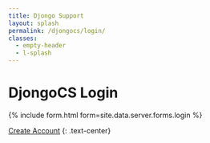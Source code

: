 ```yaml
---
title: Djongo Support
layout: splash
permalink: /djongocs/login/
classes:
  - empty-header
  - l-splash
---
```


# DjongoCS Login

{% include form.html 
    form=site.data.server.forms.login %}

[Create Account](/support/djongocs/create-account/)
{: .text-center}
